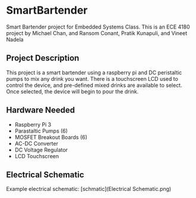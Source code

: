 # SmartBartender
Smart Bartender project for Embedded Systems Class. This is an ECE 4180 project by  Michael Chan, and Ransom Conant, Pratik Kunapuli, and Vineet Nadela

## Project Description

This project is a smart bartender using a raspberry pi and DC peristaltic pumps to mix any drink you want. There is a touchscreen LCD used to control the device, and pre-defined mixed drinks are available to select. Once selected, the device will begin to pour the drink.

## Hardware Needed
- Raspberry Pi 3
- Parastaltic Pumps (6)
- MOSFET Breakout Boards (6)
- AC-DC Converter
- DC Voltage Regulator
- LCD Touchscreen

## Electrical Schematic
Example electrical schematic:
[schmatic](Electrical Schematic.png)


